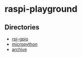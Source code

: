 # raspi-playground

## Directories

* [rpi-gpio](/rpi-gpio)
* [micropython](/micropython)
* [archive](/archive)
